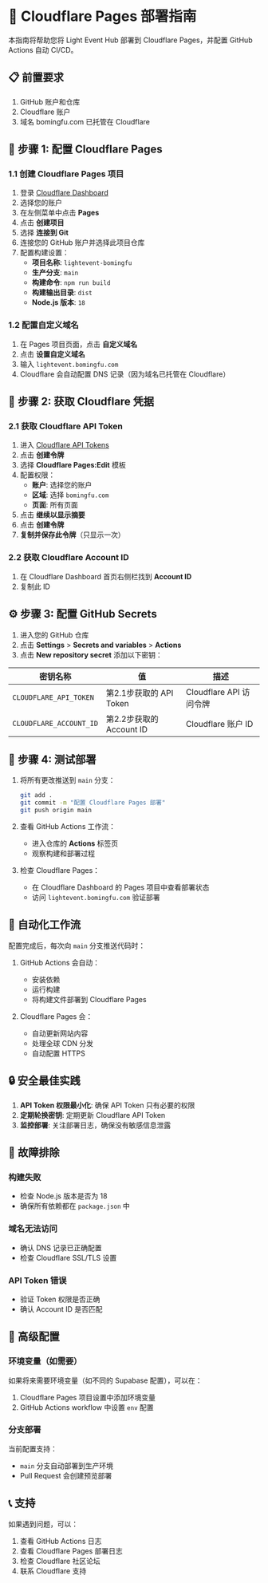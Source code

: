 # 🚀 Cloudflare Pages 部署指南

本指南将帮助您将 Light Event Hub 部署到 Cloudflare Pages，并配置 GitHub Actions 自动 CI/CD。

## 📋 前置要求

1. GitHub 账户和仓库
2. Cloudflare 账户
3. 域名 bomingfu.com 已托管在 Cloudflare

## 🔧 步骤 1: 配置 Cloudflare Pages

### 1.1 创建 Cloudflare Pages 项目

1. 登录 [Cloudflare Dashboard](https://dash.cloudflare.com)
2. 选择您的账户
3. 在左侧菜单中点击 **Pages**
4. 点击 **创建项目**
5. 选择 **连接到 Git**
6. 连接您的 GitHub 账户并选择此项目仓库
7. 配置构建设置：
   - **项目名称**: `lightevent-bomingfu`
   - **生产分支**: `main`
   - **构建命令**: `npm run build`
   - **构建输出目录**: `dist`
   - **Node.js 版本**: `18`

### 1.2 配置自定义域名

1. 在 Pages 项目页面，点击 **自定义域名**
2. 点击 **设置自定义域名**
3. 输入 `lightevent.bomingfu.com`
4. Cloudflare 会自动配置 DNS 记录（因为域名已托管在 Cloudflare）

## 🔑 步骤 2: 获取 Cloudflare 凭据

### 2.1 获取 Cloudflare API Token

1. 进入 [Cloudflare API Tokens](https://dash.cloudflare.com/profile/api-tokens)
2. 点击 **创建令牌**
3. 选择 **Cloudflare Pages:Edit** 模板
4. 配置权限：
   - **账户**: 选择您的账户
   - **区域**: 选择 `bomingfu.com`
   - **页面**: 所有页面
5. 点击 **继续以显示摘要**
6. 点击 **创建令牌**
7. **复制并保存此令牌**（只显示一次）

### 2.2 获取 Cloudflare Account ID

1. 在 Cloudflare Dashboard 首页右侧栏找到 **Account ID**
2. 复制此 ID

## ⚙️ 步骤 3: 配置 GitHub Secrets

1. 进入您的 GitHub 仓库
2. 点击 **Settings** > **Secrets and variables** > **Actions**
3. 点击 **New repository secret** 添加以下密钥：

| 密钥名称 | 值 | 描述 |
|---------|-----|------|
| `CLOUDFLARE_API_TOKEN` | 第2.1步获取的 API Token | Cloudflare API 访问令牌 |
| `CLOUDFLARE_ACCOUNT_ID` | 第2.2步获取的 Account ID | Cloudflare 账户 ID |

## 🚀 步骤 4: 测试部署

1. 将所有更改推送到 `main` 分支：
   ```bash
   git add .
   git commit -m "配置 Cloudflare Pages 部署"
   git push origin main
   ```

2. 查看 GitHub Actions 工作流：
   - 进入仓库的 **Actions** 标签页
   - 观察构建和部署过程

3. 检查 Cloudflare Pages：
   - 在 Cloudflare Dashboard 的 Pages 项目中查看部署状态
   - 访问 `lightevent.bomingfu.com` 验证部署

## 🔄 自动化工作流

配置完成后，每次向 `main` 分支推送代码时：

1. GitHub Actions 会自动：
   - 安装依赖
   - 运行构建
   - 将构建文件部署到 Cloudflare Pages

2. Cloudflare Pages 会：
   - 自动更新网站内容
   - 处理全球 CDN 分发
   - 自动配置 HTTPS

## 🔒 安全最佳实践

1. **API Token 权限最小化**: 确保 API Token 只有必要的权限
2. **定期轮换密钥**: 定期更新 Cloudflare API Token
3. **监控部署**: 关注部署日志，确保没有敏感信息泄露

## 🐛 故障排除

### 构建失败
- 检查 Node.js 版本是否为 18
- 确保所有依赖都在 `package.json` 中

### 域名无法访问
- 确认 DNS 记录已正确配置
- 检查 Cloudflare SSL/TLS 设置

### API Token 错误
- 验证 Token 权限是否正确
- 确认 Account ID 是否匹配

## 🌟 高级配置

### 环境变量（如需要）
如果将来需要环境变量（如不同的 Supabase 配置），可以在：
1. Cloudflare Pages 项目设置中添加环境变量
2. GitHub Actions workflow 中设置 `env` 配置

### 分支部署
当前配置支持：
- `main` 分支自动部署到生产环境
- Pull Request 会创建预览部署

## 📞 支持

如果遇到问题，可以：
1. 查看 GitHub Actions 日志
2. 查看 Cloudflare Pages 部署日志
3. 检查 Cloudflare 社区论坛
4. 联系 Cloudflare 支持